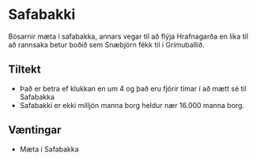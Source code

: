 # Safabakki

Bósarnir mæta í safabakka, annars vegar til að flýja Hrafnagarða en líka til að
rannsaka betur boðið sem Snæbjörn fékk til í Grímuballið.

## Tiltekt
- Það er betra ef klukkan en um 4 og það eru fjórir tímar í að mætt sé til 
  Safabakka
- Safabakki er ekki milljón manna borg heldur nær 16.000 manna borg.

## Væntingar
- Mæta í Safabakka
